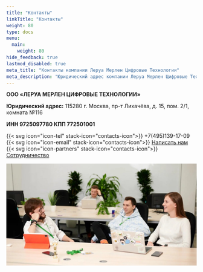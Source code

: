```yaml
---
title: "Контакты"
linkTitle: "Контакты"
weight: 80
type: docs
menu:
  main:
    weight: 80
hide_feedback: true
lastmod_disabled: true
meta_title: "Контакты компании Леруа Мерлен Цифровые Технологии"
meta_description: "Юридический адрес компании Леруа Мерлен Цифровые Технологии: г. Москва, пр-т Лихачёва, д. 15, пом. 2/1, комната № 116"
---
```


<div itemscope itemtype="http://schema.org/Organization">
<p><strong><span itemprop="name">ООО «ЛЕРУА МЕРЛЕН ЦИФРОВЫЕ ТЕХНОЛОГИИ»</span></strong></p>
<div itemprop="address" itemscope itemtype="http://schema.org/PostalAddress">

**Юридический адрес:** <span itemprop="postalCode"> 115280</span> 
<span itemprop="addressLocality">г. Москва</span>,
<span itemprop="streetAddress">пр-т Лихачёва, д. 15, пом. 2/1, комната №116</span>
</div>

**ИНН 9725097780 КПП 772501001**

{{< svg icon="icon-tel" stack-icon="contacts-icon">}} <span itemprop="telephone">+7(495)139-17-09</span>
{{< svg icon="icon-email" stack-icon="contacts-icon">}} <a href="https://leroymerlin.ru/company/obratnaya-svyaz/">Написать нам</a>
{{< svg icon="icon-partners" stack-icon="contacts-icon">}} <a href="https://leroymerlin.ru/postavshchikam/netovarnym/">Сотрудничество</a>

</div>

![Контакты 9725097780](/images/contacts/office.jpg)